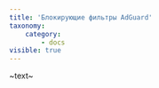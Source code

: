 ```yaml
---
title: 'Блокирующие фильтры AdGuard'
taxonomy:
    category:
        - docs
visible: true
---
```


~text~